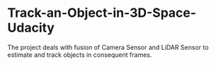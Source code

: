 # Track-an-Object-in-3D-Space-Udacity
The project deals with fusion of Camera Sensor and LiDAR Sensor to estimate and track objects in consequent frames.
